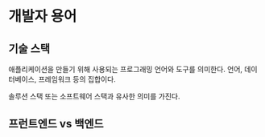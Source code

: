 # 개발자 용어

## 기술 스택

애플리케이션을 만들기 위해 사용되는 프로그래밍 언어와 도구를 의미한다. 언어, 데이터베이스, 프레임워크 등의 집합이다.

솔루션 스택 또는 소프트웨어 스택과 유사한 의미를 가진다.

## 프런트엔드 vs 백엔드
